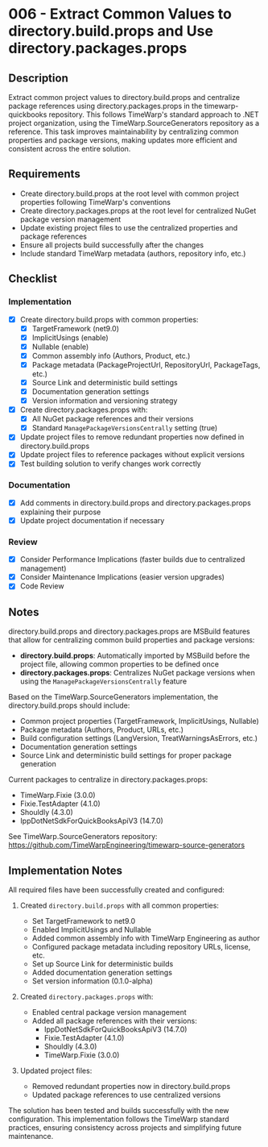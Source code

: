 # 006 - Extract Common Values to directory.build.props and Use directory.packages.props

## Description

Extract common project values to directory.build.props and centralize package references using directory.packages.props in the timewarp-quickbooks repository. This follows TimeWarp's standard approach to .NET project organization, using the TimeWarp.SourceGenerators repository as a reference. This task improves maintainability by centralizing common properties and package versions, making updates more efficient and consistent across the entire solution.

## Requirements

- Create directory.build.props at the root level with common project properties following TimeWarp's conventions
- Create directory.packages.props at the root level for centralized NuGet package version management
- Update existing project files to use the centralized properties and package references
- Ensure all projects build successfully after the changes
- Include standard TimeWarp metadata (authors, repository info, etc.)

## Checklist

### Implementation
- [x] Create directory.build.props with common properties:
  - [x] TargetFramework (net9.0)
  - [x] ImplicitUsings (enable)
  - [x] Nullable (enable)
  - [x] Common assembly info (Authors, Product, etc.)
  - [x] Package metadata (PackageProjectUrl, RepositoryUrl, PackageTags, etc.)
  - [x] Source Link and deterministic build settings
  - [x] Documentation generation settings
  - [x] Version information and versioning strategy
- [x] Create directory.packages.props with:
  - [x] All NuGet package references and their versions
  - [x] Standard `ManagePackageVersionsCentrally` setting (true)
- [x] Update project files to remove redundant properties now defined in directory.build.props
- [x] Update project files to reference packages without explicit versions
- [x] Test building solution to verify changes work correctly

### Documentation
- [x] Add comments in directory.build.props and directory.packages.props explaining their purpose
- [x] Update project documentation if necessary

### Review
- [x] Consider Performance Implications (faster builds due to centralized management)
- [x] Consider Maintenance Implications (easier version upgrades)
- [x] Code Review

## Notes

directory.build.props and directory.packages.props are MSBuild features that allow for centralizing common build properties and package versions:

- **directory.build.props**: Automatically imported by MSBuild before the project file, allowing common properties to be defined once
- **directory.packages.props**: Centralizes NuGet package versions when using the `ManagePackageVersionsCentrally` feature

Based on the TimeWarp.SourceGenerators implementation, the directory.build.props should include:
- Common project properties (TargetFramework, ImplicitUsings, Nullable)
- Package metadata (Authors, Product, URLs, etc.)
- Build configuration settings (LangVersion, TreatWarningsAsErrors, etc.)
- Documentation generation settings
- Source Link and deterministic build settings for proper package generation

Current packages to centralize in directory.packages.props:
- TimeWarp.Fixie (3.0.0)
- Fixie.TestAdapter (4.1.0)
- Shouldly (4.3.0)
- IppDotNetSdkForQuickBooksApiV3 (14.7.0)

See TimeWarp.SourceGenerators repository: https://github.com/TimeWarpEngineering/timewarp-source-generators

## Implementation Notes

All required files have been successfully created and configured:

1. Created `directory.build.props` with all common properties:
   - Set TargetFramework to net9.0
   - Enabled ImplicitUsings and Nullable
   - Added common assembly info with TimeWarp Engineering as author
   - Configured package metadata including repository URLs, license, etc.
   - Set up Source Link for deterministic builds
   - Added documentation generation settings
   - Set version information (0.1.0-alpha)

2. Created `directory.packages.props` with:
   - Enabled central package version management
   - Added all package references with their versions:
     - IppDotNetSdkForQuickBooksApiV3 (14.7.0)
     - Fixie.TestAdapter (4.1.0)
     - Shouldly (4.3.0)
     - TimeWarp.Fixie (3.0.0)

3. Updated project files:
   - Removed redundant properties now in directory.build.props
   - Updated package references to use centralized versions

The solution has been tested and builds successfully with the new configuration. This implementation follows the TimeWarp standard practices, ensuring consistency across projects and simplifying future maintenance.

